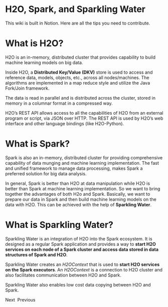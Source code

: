 # H2O, Spark, and Sparkling Water

This wiki is built in Notion. Here are all the tips you need to contribute.

# What is H2O?

H2O is an in-memory, distributed cluster that provides capability to build machine learning models on big data.

Inside H2O, a **Distributed Key/Value (DKV)** store is used to access and reference data, models, objects, etc., across all nodes/machines. The algorithms are implemented in a map reduce style and utilize the Java Fork/Join framework.

The data is read in parallel and is distributed across the cluster, stored in memory in a columnar format in a compressed way.

H2O’s REST API allows access to all the capabilities of H2O from an external program or script, via JSON over HTTP. The REST API is used by H2O’s web interface and other language bindings (like H2O-Python).

# What is Spark?

Spark is also an in-memory, distributed cluster for providing comprehensive capability of data munging and machine learning implementation. The fast and unified framework to manage data processing, makes Spark a preferred solution for big data analysis.

In general, Spark is better than H2O at data manipulation while H2O is better than Spark at machine learning implementation. So we want to bring together the advantages of both H2o and Spark. Basically, we want to prepare our data in Spark and then build machine learning models on the data with H2O. This can be achieved with the help of **Sparkling Water**.

# What is Sparkling Water?

Sparkling Water is an integration of H2O into the Spark ecosystem. It is designed as a regular Spark application and provides a way to **start H2O services on each node of a Spark cluster and access data stored in data structures of Spark and H2O**.

Sparkling Water creates an *H2OContext* that is used to **start H2O services on the Spark executors**. An *H2OContext* is a connection to H2O cluster and also facilitates communication between H2O and Spark.

Sparkling Water also enables low cost data copying between H2O and Spark.

Next  Previous